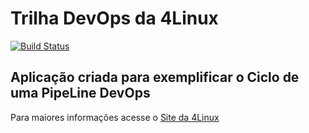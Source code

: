 # Trilha DevOps da 4Linux

<!-- Altere a Flag abaixo com sua URL do Travis -->
[![Build Status](https://travis-ci.org/Shura16/DevOpsLab-HelloWorld.svg?branch=master)](https://travis-ci.org/Shura16/DevOpsLab-HelloWorld)

## Aplicação criada para exemplificar o Ciclo de uma PipeLine DevOps


Para maiores informações acesse o [Site da 4Linux](https://www.4linux.com.br/cursos/devops)
